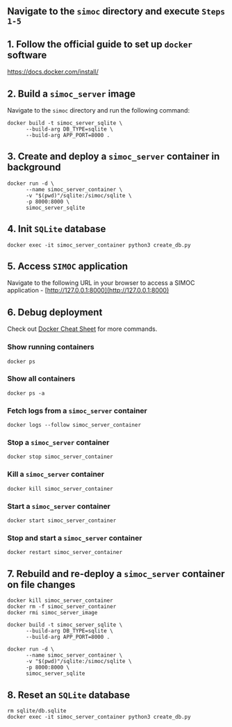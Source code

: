 ## Navigate to the `simoc` directory and execute `Steps 1-5 `

## 1. Follow the official guide to set up `docker` software

https://docs.docker.com/install/

## 2. Build a `simoc_server` image

Navigate to the `simoc` directory and run the following command:

```
docker build -t simoc_server_sqlite \
      --build-arg DB_TYPE=sqlite \
      --build-arg APP_PORT=8000 .
```

## 3. Create and deploy a `simoc_server` container in background 

```
docker run -d \
      --name simoc_server_container \
      -v "$(pwd)"/sqlite:/simoc/sqlite \
      -p 8000:8000 \
      simoc_server_sqlite
```

## 4. Init `SQLite` database

```
docker exec -it simoc_server_container python3 create_db.py
```

## 5. Access `SIMOC` application

Navigate to the following URL in your browser to access a SIMOC application - [http://127.0.0.1:8000](http://127.0.0.1:8000)

## 6. Debug deployment

Check out [Docker Cheat Sheet](https://github.com/wsargent/docker-cheat-sheet) for more commands.

### Show running containers

```
docker ps
```

### Show all containers

```
docker ps -a
```

### Fetch logs from a `simoc_server` container

```
docker logs --follow simoc_server_container
```

### Stop a `simoc_server` container

```
docker stop simoc_server_container
```

### Kill a `simoc_server` container

```
docker kill simoc_server_container
```

### Start a `simoc_server` container

```
docker start simoc_server_container
```

### Stop and start a `simoc_server` container

```
docker restart simoc_server_container
```

## 7. Rebuild and re-deploy a `simoc_server` container on file changes

```
docker kill simoc_server_container
docker rm -f simoc_server_container
docker rmi simoc_server_image
```
```
docker build -t simoc_server_sqlite \
      --build-arg DB_TYPE=sqlite \
      --build-arg APP_PORT=8000 .
```
```
docker run -d \
      --name simoc_server_container \
      -v "$(pwd)"/sqlite:/simoc/sqlite \
      -p 8000:8000 \
      simoc_server_sqlite
```

## 8. Reset an `SQLite` database

```
rm sqlite/db.sqlite
docker exec -it simoc_server_container python3 create_db.py
```

